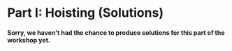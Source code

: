 # Part I: Hoisting (Solutions)

#### Sorry, we haven't had the chance to produce solutions for this part of the workshop yet.
